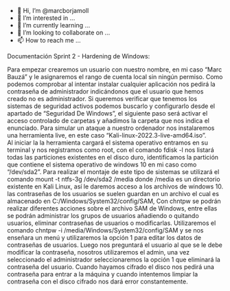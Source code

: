 - 👋 Hi, I’m @marcborjamoll
- 👀 I’m interested in ...
- 🌱 I’m currently learning ...
- 💞️ I’m looking to collaborate on ...
- 📫 How to reach me ...

<!---
marcborjamoll/marcborjamoll is a ✨ special ✨ repository because its `README.md` (this file) appears on your GitHub profile.
You can click the Preview link to take a look at your changes.
--->


Documentación Sprint 2 - Hardening de Windows:


Para empezar crearemos un usuario con nuestro nombre, en mi caso “Marc Bauzá” y le asignaremos el rango de cuenta local sin ningún permiso.
Como podemos comprobar al intentar instalar cualquier aplicación nos pedirá la contraseña de administrador indicándonos que el usuario que hemos creado no es administrador.
Si queremos verificar que tenemos los sistemas de seguridad activos podemos buscarlo y configurarlo desde el apartado de “Seguridad De Windows”, el siguiente paso será activar el acceso controlado de carpetas y añadimos la carpeta que nos indica el enunciado.
Para simular un ataque a nuestro ordenador nos instalaremos una herramienta live, en este caso “Kali-linux-2022.3-live-amd64.iso”.  
Al iniciar la la herramienta cargará el sistema operativo entramos en su terminal y nos registramos como root, con el comando fdisk -l nos listará todas las particiones existentes en el disco duro, identificamos la partición que contiene el sistema operativo de windows 10 en mi caso como “/dev/sda2”. 
Para realizar el montaje de este tipo de sistemas se utilizará el comando mount -t ntfs-3g  /dev/sda2  /media donde /media es un directorio existente en Kali Linux, así le daremos acceso a los archivos de windows 10.
las contraseñas de los usuarios se suelen guardan en un archivo el cual es almacenado en C:/Windows/System32/config/SAM, Con chntpw se podrán realizar diferentes acciones sobre el archivo SAM de Windows, entre ellas se podrán administrar los grupos de usuarios añadiendo o quitando usuarios, eliminar contraseñas de usuarios o modificarlas.
Utilizaremos el comando chntpw  -i  /media/Windows/System32/config/SAM y se nos enseñara un menú y utilizaremos la opción 1 para editar los datos de contraseñas de usuarios. 
Luego nos preguntará el usuario al que se le debe modificar la contraseña, nosotros utilizaremos el  admin, una vez seleccionado el administrador seleccionaremos la opción 1 que eliminará la contraseña del usuario.
Cuando hayamos cifrado el disco nos pedirá una contraseña para entrar a la máquina y cuando intentemos limpiar la contraseña con el disco cifrado nos dará error constantemente.
